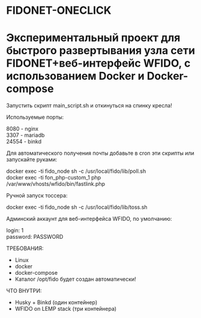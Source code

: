 # FIDONET-ONECLICK
# Экспериментальный проект для быстрого развертывания узла сети FIDONET+веб-интерфейс WFIDO, с использованием Docker и Docker-compose

Запустить скрипт main_script.sh и откинуться на спинку кресла!

Используемые порты:  

8080 - nginx  
3307 - mariadb  
24554 - binkd

Для автоматического получения почты добавьте в cron эти скрипты или запускайте руками:  

docker exec -ti fido_node sh -c /usr/local/fido/lib/poll.sh  
docker exec -ti fon_php-custom_1 php /var/www/vhosts/wfido/bin/fastlink.php

Ручной запуск тоссера:  

docker exec -ti fido_node sh -c /usr/local/fido/lib/toss.sh

Админский аккаунт для веб-интерфейса WFIDO, по умолчанию:  

login: 1  
password: PASSWORD

ТРЕБОВАНИЯ:

- Linux
- docker
- docker-compose
- Каталог /opt/fido будет создан автоматически!

ЧТО ВНУТРИ:

- Husky + Binkd (один контейнер)
- WFIDO on LEMP stack (три контейнера)

